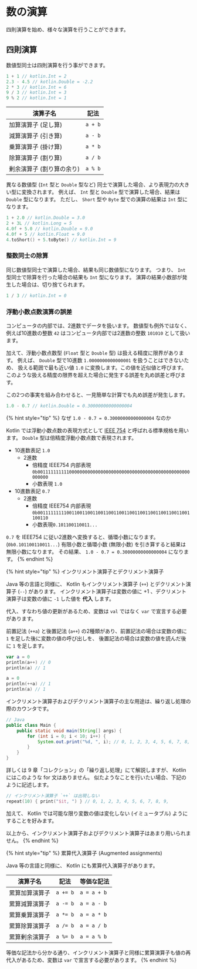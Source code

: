 # 数の演算
四則演算を始め、様々な演算を行うことができます。

## 四則演算
<!-- 加減乗除余のはなし -->
数値型同士は四則演算を行う事ができます。

```kotlin
1 + 1 // kotlin.Int = 2
2.3 - 4.5 // kotlin.Double = -2.2
2 * 3 // kotlin.Int = 6
9 / 3 // kotlin.Int = 3
9 % 2 // kotlin.Int = 1
```

| 演算子名                  | 記法            |
|---------------------------|-----------------|
| 加算演算子 (足し算)       | `a + b`         |
| 減算演算子 (引き算)       | `a - b`         |
| 乗算演算子 (掛け算)       | `a * b`         |
| 除算演算子 (割り算)       | `a / b`         |
| 剰余演算子 (割り算の余り) | `a % b`         |

異なる数値型 (`Int` 型と `Double` 型など) 同士で演算した場合、より表現力の大きい型に変換されます。
例えば、 `Int` 型と `Double` 型で演算した場合、結果は `Double` 型になります。
ただし、 `Short` 型や `Byte` 型での演算の結果は `Int` 型になります。

```kotlin
1 + 2.0 // kotlin.Double = 3.0
2 + 3L // kotlin.Long = 5
4.0f + 5.0 // kotlin.Double = 9.0
4.0f + 5 // kotlin.Float = 9.0
4.toShort() + 5.toByte() // kotlin.Int = 9
```

### 整数同士の除算
同じ数値型同士で演算した場合、結果も同じ数値型になります。
つまり、 `Int` 型同士で除算を行った場合の結果も `Int` 型になります。
演算の結果小数部が発生した場合は、切り捨てられます。

```kotlin
1 / 3 // kotlin.Int = 0
```

### 浮動小数点数演算の誤差
コンピュータの内部では、2進数でデータを扱います。
数値型も例外ではなく、例えば10進数の整数 `42` はコンピュータ内部では2進数の整数 `101010` として扱います。

加えて、浮動小数点数型 (`Float` 型と `Double` 型) は扱える精度に限界があります。
例えば、 `Double` 型で10進数 `1.0000000000000001` を扱うことはできないため、
扱える範囲で最も近い値 `1.0` に変換します。この値を近似値と呼びます。
このような扱える精度の限界を超えた場合に発生する誤差を丸め誤差と呼びます。

この2つの事実を組み合わせると、一見簡単な計算でも丸め誤差が発生します。

```kotlin
1.0 - 0.7 // kotlin.Double = 0.30000000000000004
```

{% hint style="tip" %}
なぜ `1.0 - 0.7 = 0.30000000000000004` なのか

Kotlin では浮動小数点数の表現方式として [IEEE 754](https://ja.wikipedia.org/wiki/IEEE_754) と呼ばれる標準規格を用います。
`Double` 型は倍精度浮動小数点数で表現されます。

* 10進数表記 `1.0`
    * 2進数
        * 倍精度 IEEE754 内部表現 `0b0011111111110000000000000000000000000000000000000000000000000000`
        * 小数表現 `1.0`
* 10進数表記 `0.7`
    * 2進数
        * 倍精度 IEEE754 内部表現 `0b0011111111100110011001100110011001100110011001100110011001100110`
        * 小数表現`0.101100110011...`
    
`0.7` を IEEE754 に従い2進数へ変換すると、循環小数になります。 (`0b0.101100110011...`)
有限小数と循環小数 (無限小数) を引き算すると結果は無限小数になります。
その結果、 `1.0 - 0.7 = 0.30000000000000004` になります。
{% endhint %}


{% hint style="tip" %}
インクリメント演算子とデクリメント演算子

Java 等の言語と同様に、 Kotlin もインクリメント演算子 (`++`) とデクリメント演算子 (`--`) があります。
インクリメント演算子は変数の値に +1 、デクリメント演算子は変数の値に `-1` した値を **代入** します。

代入、すなわち値の更新があるため、変数は `val` ではなく `var` で宣言する必要があります。

前置記法 (`++a`) と後置記法 (`a++`) の2種類があり、前置記法の場合は変数の値に `1` を足した後に変数の値の呼び出しを、
後置記法の場合は変数の値を読んだ後に `1` を足します。

```kotlin
var a = 0
println(a++) // 0
println(a) // 1

a = 0
println(++a) // 1
println(a) // 1
```

インクリメント演算子およびデクリメント演算子の主な用途は、繰り返し処理の際のカウンタです。

```java
// Java
public class Main {
    public static void main(String[] args) {
        for (int i = 0; i < 10; i++) {
            System.out.print("%d, ", i); // 0, 1, 2, 3, 4, 5, 6, 7, 8, 9, 
        }
    }
}
```

<!-- TODO: link to Collection chapter -->
詳しくは 9 章「コレクション」の「繰り返し処理」にて解説しますが、 Kotlin にはこのような for 文はありません。
似たようなことを行いたい場合、下記のように記述します。

```kotlin
// インクリメント演算子 `++` は出現しない
repeat(10) { print("$it, ") } // 0, 1, 2, 3, 4, 5, 6, 7, 8, 9, 
``` 

加えて、 Kotlin では可能な限り変数の値は変化しない (イミュータブル) ようにすることを好みます。

以上から、インクリメント演算子およびデクリメント演算子はあまり用いられません。
{% endhint %}

{% hint style="tip" %}
累算代入演算子 (Augmented assignments)

Java 等の言語と同様に、 Kotlin にも累算代入演算子があります。

| 演算子名       | 記法     | 等価な記法  |
|----------------|----------|-------------|
| 累算加算演算子 | `a += b` | `a = a + b` |
| 累算減算演算子 | `a -= b` | `a = a - b` |
| 累算乗算演算子 | `a *= b` | `a = a * b` |
| 累算除算演算子 | `a /= b` | `a = a / b` |
| 累算剰余演算子 | `a %= b` | `a = a % b` |

等価な記法から分かる通り、インクリメント演算子と同様に累算演算子も値の再代入があるため、変数は `var` で宣言する必要があります。
{% endhint %}
